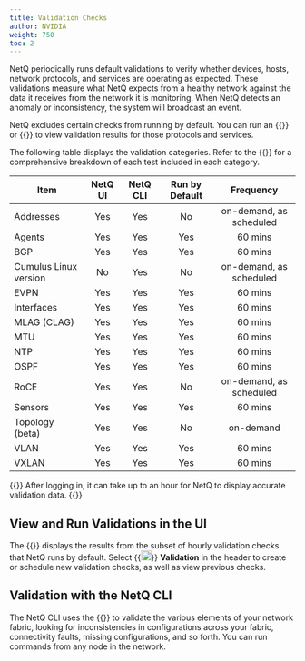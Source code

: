 ```yaml
---
title: Validation Checks
author: NVIDIA
weight: 750
toc: 2
---
```


NetQ periodically runs default validations to verify whether devices, hosts, network protocols, and services are operating as expected. These validations measure what NetQ expects from a healthy network against the data it receives from the network it is monitoring. When NetQ detects an anomaly or inconsistency, the system will broadcast an event.

NetQ excludes certain checks from running by default. You can run an {{<link title="Validate Network Protocol and Service Operations#on-demand-validations" text="on-demand validation">}} or {{<link title="Validate Network Protocol and Service Operations#schedule-a-validation" text="schedule a validation">}} to view validation results for those protocols and services.

The following table displays the validation categories. Refer to the {{<link title="Validation Tests Reference" text="Validation Reference">}} for a comprehensive breakdown of each test included in each category.

| Item | NetQ UI | NetQ CLI | Run by Default | Frequency |
| --- | :---: | :---: | :---: |  :---: |
| Addresses | Yes | Yes | No | on-demand, as scheduled |
| Agents | Yes | Yes |  Yes |  60 mins |
| BGP | Yes | Yes | Yes |  60 mins |
| Cumulus Linux version | No | Yes |  No | on-demand, as scheduled |
| EVPN | Yes | Yes |  Yes | 60 mins |
| Interfaces | Yes | Yes |  Yes |  60 mins |
| MLAG (CLAG) | Yes | Yes |  Yes |  60 mins |
| MTU | Yes | Yes | Yes |  60 mins |
| NTP | Yes | Yes | Yes |  60 mins |
| OSPF | Yes | Yes | Yes |  60 mins |
| RoCE | Yes | Yes | No | on-demand, as scheduled |
| Sensors | Yes | Yes |  Yes |  60 mins |
| Topology (beta) | Yes | Yes | No | on-demand |
| VLAN | Yes | Yes | Yes |  60 mins |
| VXLAN | Yes | Yes | Yes |  60 mins |

{{<notice note>}}
After logging in, it can take up to an hour for NetQ to display accurate validation data.
{{</notice>}}

## View and Run Validations in the UI

The {{<link title="Validate Overall Network Health" text="Validation Summary card">}} displays the results from the subset of hourly validation checks that NetQ runs by default. Select {{<img src="/images/netq/validation-icon.svg" height="18" width="18">}} **Validation** in the header to create or schedule new validation checks, as well as view previous checks.
## Validation with the NetQ CLI

The NetQ CLI uses the {{<link title="check" text="netq check commands">}} to validate the various elements of your network fabric, looking for inconsistencies in configurations across your fabric, connectivity faults, missing configurations, and so forth. You can run commands from any node in the network.